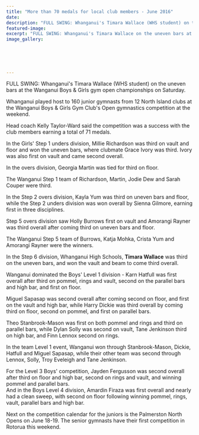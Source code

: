 ```yaml
---
title: "More than 70 medals for local club members - June 2016"
date: 
description: "FULL SWING: Whanganui's Timara Wallace (WHS student) on the uneven bars at the Wanganui Boys & Girls gym open championships on Saturday, Wanganui Chronicle article on 3/6/16..."
featured-image: 
excerpt: "FULL SWING: Whanganui's Timara Wallace on the uneven bars at the Wanganui Boys & Girls gym open championships on Saturday."
image_gallery:
	
	
	
	
	
---
```


<p><span>FULL SWING: Whanganui's Timara Wallace (WHS student) on the uneven bars at the Wanganui Boys &amp; Girls gym open championships on Saturday.</span></p>
<p>Whanganui played host to 160 junior gymnasts from 12 North Island clubs at the Wanganui Boys &amp; Girls Gym Club's Open gymnastics competition at the weekend.</p>
<p>Head coach Kelly Taylor-Ward said the competition was a success with the club members earning a total of 71 medals.</p>
<p>In the Girls' Step 1 unders division, Millie Richardson was third on vault and floor and won the uneven bars, where clubmate Grace Ivory was third. Ivory was also first on vault and came second overall.</p>
<p>In the overs division, Georgia Martin was tied for third on floor.</p>
<p>The Wanganui Step 1 team of Richardson, Martin, Jodie Dew and Sarah Couper were third.</p>
<p>In the Step 2 overs division, Kayla Yum was third on uneven bars and floor, while the Step 2 unders division was won overall by Sienna Gilmore, earning first in three disciplines.</p>
<p>Step 5 overs division saw Holly Burrows first on vault and Amorangi Rayner was third overall after coming third on uneven bars and floor.</p>
<p>The Wanganui Step 5 team of Burrows, Katja Mohka, Crista Yum and Amorangi Rayner were the winners.</p>
<p>In the Step 6 division, Whanganui High Schools, <strong>Timara Wallace</strong> was third on the uneven bars, and won the vault and beam to come third overall.</p>
<p>Wanganui dominated the Boys' Level 1 division - Karn Hatfull was first overall after third on pommel, rings and vault, second on the parallel bars and high bar, and first on floor.</p>
<p>Miguel Sapasap was second overall after coming second on floor, and first on the vault and high bar, while Harry Dickie was third overall by coming third on floor, second on pommel, and first on parallel bars.</p>
<p>Theo Stanbrook-Mason was first on both pommel and rings and third on parallel bars, while Dylan Solly was second on vault, Tane Jenkinson third on high bar, and Finn Lennox second on rings.</p>
<p>In the team Level 1 event, Wanganui won through Stanbrook-Mason, Dickie, Hatfull and Miguel Sapasap, while their other team was second through Lennox, Solly, Troy Eveleigh and Tane Jenkinson.</p>
<p>For the Level 3 Boys' competition, Jayden Fergusson was second overall after third on floor and high bar, second on rings and vault, and winning pommel and parallel bars.<br />And in the Boys Level 4 division, Amardin Firaza was first overall and nearly had a clean sweep, with second on floor following winning pommel, rings, vault, parallel bars and high bar.</p>
<p>Next on the competition calendar for the juniors is the Palmerston North Opens on June 18-19. The senior gymnasts have their first competition in Rotorua this weekend.</p>

